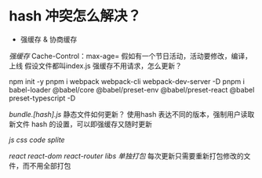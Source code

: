 # hash 冲突怎么解决？

- 强缓存 & 协商缓存

*强缓存*
  Cache-Control：max-age=
  假如有一个节日活动，活动要修改，编译，上线
  假设文件都叫index.js
  强缓存不用请求，怎么更新？

   npm init -y
    pnpm i webpack webpack-cli webpack-dev-server -D
    pnpm i babel-loader @babel/core @babel/preset-env @babel/preset-react @babel preset-typescript -D

*bundle.[hash].js*
  静态文件如何更新？
  使用hash 表达不同的版本，强制用户读取新文件
  hash 的设置，可以即强缓存又随时更新    

*js css code splite*

*react react-dom react-router libs 单独打包*
  每次更新只需要重新打包修改的文件，而不用全部打包
